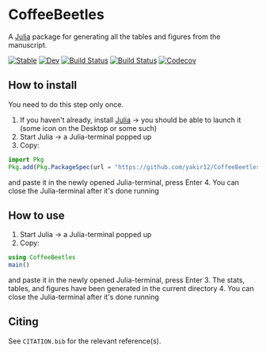 # CoffeeBeetles
A [Julia](https://julialang.org/) package for generating all the tables and figures from the manuscript.

[![Stable](https://img.shields.io/badge/docs-stable-blue.svg)](https://yakir12.github.io/CoffeeBeetles.jl/stable)
[![Dev](https://img.shields.io/badge/docs-dev-blue.svg)](https://yakir12.github.io/CoffeeBeetles.jl/dev)
[![Build Status](https://travis-ci.com/yakir12/CoffeeBeetles.jl.svg?branch=master)](https://travis-ci.com/yakir12/CoffeeBeetles.jl)
[![Build Status](https://ci.appveyor.com/api/projects/status/github/yakir12/CoffeeBeetles.jl?svg=true)](https://ci.appveyor.com/project/yakir12/CoffeeBeetles-jl)
[![Codecov](https://codecov.io/gh/yakir12/CoffeeBeetles.jl/branch/master/graph/badge.svg)](https://codecov.io/gh/yakir12/CoffeeBeetles.jl)

## How to install
You need to do this step only once.
1. If you haven't already, install [Julia](https://julialang.org/downloads/) -> you should be able to launch it (some icon on the Desktop or some such)
2. Start Julia -> a Julia-terminal popped up
3. Copy: 
```julia
import Pkg
Pkg.add(Pkg.PackageSpec(url = "https://github.com/yakir12/CoffeeBeetles.jl"))
```
and paste it in the newly opened Julia-terminal, press Enter
4. You can close the Julia-terminal after it's done running

## How to use
1. Start Julia -> a Julia-terminal popped up
2. Copy: 
```julia
using CoffeeBeetles
main()
```
and paste it in the newly opened Julia-terminal, press Enter
3. The stats, tables, and figures have been generated in the current directory
4. You can close the Julia-terminal after it's done running

## Citing

See `CITATION.bib` for the relevant reference(s).
